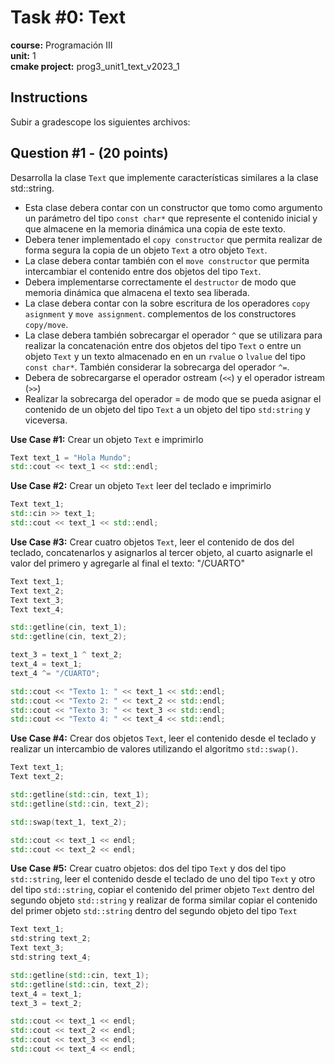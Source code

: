 # Task #0: Text  
**course:** Programación III  
**unit:** 1  
**cmake project:** prog3_unit1_text_v2023_1
## Instructions
Subir a gradescope los siguientes archivos:

## Question #1 - (20 points)
Desarrolla la clase `Text` que implemente características similares a la clase std::string. 

- Esta clase debera contar con un constructor que tomo como argumento un parámetro del tipo `const char*` que represente el contenido inicial y que  almacene en la memoria dinámica una copia de este texto.
- Debera tener implementado el `copy constructor` que permita realizar de forma segura la copia de un objeto `Text` a otro objeto `Text`.
- La clase debera contar también con el `move constructor` que permita intercambiar el contenido entre dos objetos del tipo `Text`.
- Debera implementarse correctamente el `destructor` de modo que memoria dinámica que almacena el texto sea liberada.
- La clase debera contar con la sobre escritura de los operadores `copy asignment` y `move assignment`. complementos de los constructores `copy/move`.
- La clase debera también sobrecargar el operador `^` que se utilizara para realizar la concatenación entre dos objetos del tipo `Text` o entre un objeto `Text` y un texto almacenado en en un `rvalue` o `lvalue` del tipo `const char*`. También considerar la sobrecarga del operador `^=`.
- Debera de sobrecargarse el operador ostream (`<<`) y el operador istream (`>>`) 
- Realizar la sobrecarga del operador = de modo que se pueda asignar el contenido de un objeto del tipo `Text` a un objeto del tipo `std:string` y viceversa.

**Use Case #1:** Crear un objeto `Text` e imprimirlo
```cpp
Text text_1 = "Hola Mundo";
std::cout << text_1 << std::endl;
```

**Use Case #2:** Crear un objeto `Text` leer del teclado e imprimirlo
```cpp
Text text_1;
std::cin >> text_1;
std::cout << text_1 << std::endl;
```

**Use Case #3:** Crear cuatro objetos `Text`, leer el contenido de dos del teclado, concatenarlos y asignarlos al tercer objeto, al cuarto asignarle el valor del primero y agregarle al final el texto: "/CUARTO"
```cpp
Text text_1;
Text text_2;
Text text_3;
Text text_4;

std::getline(cin, text_1);
std::getline(cin, text_2);

text_3 = text_1 ^ text_2;
text_4 = text_1;
text_4 ^= "/CUARTO";

std::cout << "Texto 1: " << text_1 << std::endl;
std::cout << "Texto 2: " << text_2 << std::endl;
std::cout << "Texto 3: " << text_3 << std::endl;
std::cout << "Texto 4: " << text_4 << std::endl;
```

**Use Case #4:** Crear dos objetos `Text`, leer el contenido desde el teclado y realizar un intercambio de valores utilizando el algoritmo `std::swap()`.
```cpp
Text text_1;
Text text_2;

std::getline(std::cin, text_1);
std::getline(std::cin, text_2);

std::swap(text_1, text_2);

std::cout << text_1 << endl;
std::cout << text_2 << endl;
```

**Use Case #5:** Crear cuatro objetos: dos del tipo `Text` y dos del tipo `std::string`, leer el contenido desde el teclado de uno del tipo `Text` y otro del tipo `std::string`, copiar el contenido del primer objeto `Text` dentro del segundo objeto `std::string` y realizar de forma similar copiar el contenido del primer objeto `std::string` dentro del segundo objeto del tipo `Text`
```cpp
Text text_1;
std:string text_2;
Text text_3;
std:string text_4;

std::getline(std::cin, text_1);
std::getline(std::cin, text_2);
text_4 = text_1;
text_3 = text_2;

std::cout << text_1 << endl;
std::cout << text_2 << endl;
std::cout << text_3 << endl;
std::cout << text_4 << endl;
```